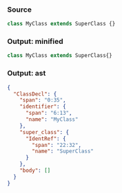 ### Source
```js parse:stmt
class MyClass extends SuperClass {}
```

### Output: minified
```js
class MyClass extends SuperClass{}
```

### Output: ast
```json
{
  "ClassDecl": {
    "span": "0:35",
    "identifier": {
      "span": "6:13",
      "name": "MyClass"
    },
    "super_class": {
      "IdentRef": {
        "span": "22:32",
        "name": "SuperClass"
      }
    },
    "body": []
  }
}
```
